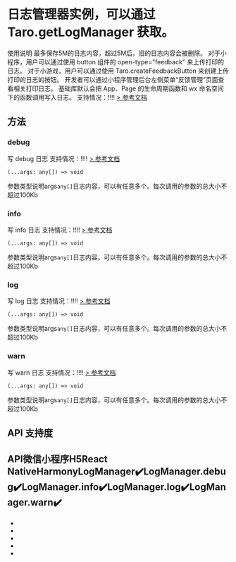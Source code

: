 # 日志管理器实例，可以通过 Taro.getLogManager 获取。
使用说明 最多保存5M的日志内容，超过5M后，旧的日志内容会被删除。 对于小程序，用户可以通过使用 button 组件的 open-type="feedback" 来上传打印的日志。 对于小游戏，用户可以通过使用 Taro.createFeedbackButton 来创建上传打印的日志的按钮。 开发者可以通过小程序管理后台左侧菜单“反馈管理”页面查看相关打印日志。
基础库默认会把 App、Page 的生命周期函数和 wx 命名空间下的函数调用写入日志。
支持情况：!!!!
[> 参考文档
](https://developers.weixin.qq.com/miniprogram/dev/api/base/debug/LogManager.html)
## 方法[​](LogManager.html#方法)
### debug[​](LogManager.html#debug)
写 debug 日志
支持情况：!!!!
[> 参考文档
](https://developers.weixin.qq.com/miniprogram/dev/api/base/debug/LogManager.debug.html)
```tsx
(...args: any[]) => void
```
参数类型说明args`any[]`日志内容，可以有任意多个。每次调用的参数的总大小不超过100Kb
### info[​](LogManager.html#info)
写 info 日志
支持情况：!!!!
[> 参考文档
](https://developers.weixin.qq.com/miniprogram/dev/api/base/debug/LogManager.info.html)
```tsx
(...args: any[]) => void
```
参数类型说明args`any[]`日志内容，可以有任意多个。每次调用的参数的总大小不超过100Kb
### log[​](LogManager.html#log)
写 log 日志
支持情况：!!!!
[> 参考文档
](https://developers.weixin.qq.com/miniprogram/dev/api/base/debug/LogManager.log.html)
```tsx
(...args: any[]) => void
```
参数类型说明args`any[]`日志内容，可以有任意多个。每次调用的参数的总大小不超过100Kb
### warn[​](LogManager.html#warn)
写 warn 日志
支持情况：!!!!
[> 参考文档
](https://developers.weixin.qq.com/miniprogram/dev/api/base/debug/LogManager.warn.html)
```tsx
(...args: any[]) => void
```
参数类型说明args`any[]`日志内容，可以有任意多个。每次调用的参数的总大小不超过100Kb
## API 支持度[​](LogManager.html#api-支持度)
API微信小程序H5React NativeHarmonyLogManager✔️LogManager.debug✔️LogManager.info✔️LogManager.log✔️LogManager.warn✔️
- 

- 
- 
- 
- 

-

